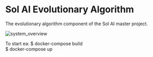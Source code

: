 # Sol AI Evolutionary Algorithm

The evolutionary algorithm component of the Sol AI master project.

![system_overview](https://user-images.githubusercontent.com/20680618/76615414-4dfde600-6522-11ea-99fc-f7793c870fcb.png)

To start ea:
    $ docker-compose build    
    $ docker-compose up    
